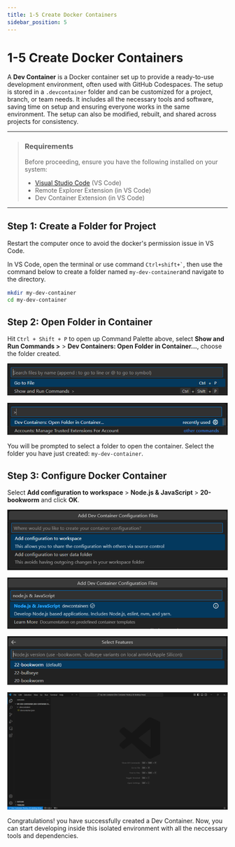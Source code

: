 ```yaml
---
title: 1-5 Create Docker Containers
sidebar_position: 5
---
```


# 1-5 Create Docker Containers

A **Dev Container** is a Docker container set up to provide a ready-to-use development environment, often used with GitHub Codespaces. The setup is stored in a `.devcontainer` folder and can be customized for a project, branch, or team needs. It includes all the necessary tools and software, saving time on setup and ensuring everyone works in the same environment. The setup can also be modified, rebuilt, and shared across projects for consistency.

---

> ### Requirements
> Before proceeding, ensure you have the following installed on your system:
> - [Visual Studio Code](https://code.visualstudio.com/Download) (VS Code)
> - Remote Explorer  Extension (in VS Code)
> - Dev Container Extension (in VS Code)

---

## Step 1: Create a Folder for Project
Restart the computer once to avoid the docker's permission issue in VS Code.

In VS Code, open the terminal or use command `` Ctrl+shift+` ``, then use the command below to create a folder named `my-dev-container`and navigate to the directory.

```bash
mkdir my-dev-container
cd my-dev-container
```

## Step 2: Open Folder in Container
Hit `Ctrl + Shift + P` to open up Command Palette above, select **Show and Run Commands >** > **Dev Containers: Open Folder in Container...**, choose the folder created.

![Command Palette](./img/1-5-1.png)

![Open Container](./img/1-5-2.png)

You will be prompted to select a folder to open the container. Select the folder you have just created: `my-dev-container`.

## Step 3: Configure Docker Container
Select **Add configuration to workspace** > **Node.js & JavaScript** > **20-bookworm** and click **OK**.

![Add Configuration](./img/1-5-3.png)

![Node.js and JavaScript](./img/1-5-4.png)

![20-bookworm](./img/1-5-5.png)

![VS Code](./img/1-5-6.png)

Congratulations! you have successfully created a Dev Container. Now, you can start developing inside this isolated environment with all the neccessary tools and dependencies.